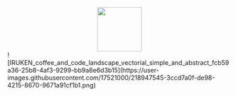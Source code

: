 <div id="header" align="center">
  <img src="https://media.giphy.com/media/M9gbBd9nbDrOTu1Mqx/giphy.gif" width="100"/>
</div>![IRUKEN_coffee_and_code_landscape_vectorial_simple_and_abstract_fcb59a36-25b8-4af3-9299-bb9a8e6d3b15](https://user-images.githubusercontent.com/17521000/218947545-3ccd7a0f-de98-4215-8670-9671a91cf1b1.png)
